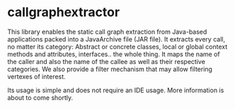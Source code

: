 # callgraphextractor
This library enables the static call graph extraction from Java-based applications packed into a JavaArchive file (JAR file). It extracts every call, no matter its category: Abstract or concrete classes, local or global context methods and attributes, interfaces.. the whole thing. It maps the name of the caller and also the name of the callee as well as their respective categories. We also provide a filter mechanism that may allow filtering vertexes of interest. 

Its usage is simple and does not require an IDE usage. More information is about to come shortly.
